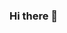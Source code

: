 ### Hi there 👋
<div>
  <img href="https://imageio.forbes.com/blogs-images/forbestechcouncil/files/2019/01/canva-photo-editor-8-7.jpg?format=jpg&width=960"/>
</div>
